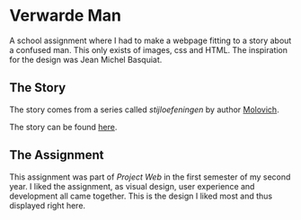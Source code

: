 # Verwarde Man

A school assignment where I had to make a webpage fitting to a story about a confused man. This only exists of images, css and HTML. The inspiration for the design was Jean Michel Basquiat. 

## The Story

The story comes from a series called _stijloefeningen_ by author [Molovich](http://nurksmagazine.nl/author/molovich/).

The story can be found [here](http://nurksmagazine.nl/2011/06/stijloefeningen-84-de-verwarde-man/).

## The Assignment

This assignment was part of _Project Web_ in the first semester of my second year. I liked the assignment, as visual design, user experience and development all came together. This is the design I liked most and thus displayed right here.
